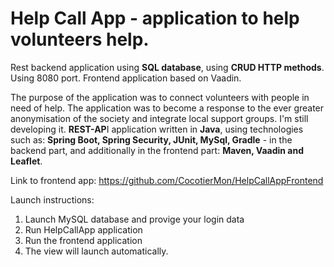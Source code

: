 # Help Call App - application to help volunteers help.

Rest backend application using **SQL database**, using **CRUD HTTP methods**. Using 8080 port. Frontend application based on Vaadin.

The purpose of the application was to connect volunteers with people in need of help. The application was to become a response to the ever greater anonymisation of the society and integrate local support groups. I'm still developing it.
**REST-AP**I application written in **Java**, using technologies such as: **Spring Boot, Spring Security, JUnit, MySql, Gradle** - in the backend part, and additionally in the frontend part: **Maven, Vaadin and Leaflet**.

Link to frontend app: https://github.com/CocotierMon/HelpCallAppFrontend

Launch instructions:
1. Launch MySQL database and provige your login data
2. Run HelpCallApp application
3. Run the frontend application
4. The view will launch automatically.
